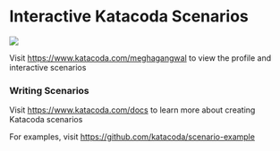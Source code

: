 # Interactive Katacoda Scenarios

[![](http://shields.katacoda.com/katacoda/meghagangwal/count.svg)](https://www.katacoda.com/meghagangwal "Get your profile on Katacoda.com")

Visit https://www.katacoda.com/meghagangwal to view the profile and interactive scenarios

### Writing Scenarios
Visit https://www.katacoda.com/docs to learn more about creating Katacoda scenarios

For examples, visit https://github.com/katacoda/scenario-example

